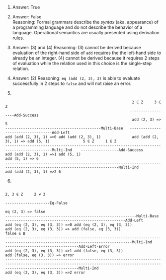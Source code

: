 1. Answer: True
2. Answer: False  
   Reasoning: Formal grammars describe the *syntax* (aka. appearance) of a programming language and do not describe the behavior of a language. Operational semantics are usually presented using derivation rules.
3. Answer: (3) and (4)
   Reasoning: (3) cannot be derived because evaluation of the right-hand side of `add` requires the the left-hand side to already be an integer. (4) cannot be derived because it requires 2 steps of evaluation while the relation used in this choice is the single-step relation.
4. Answer: (2)
   Reasoning: `eq (add (2, 3), 2)` is able to evaluate successfully in 2 steps to `false` and will not raise an error.
   
5. 
```
                                                         2 ∈ Z     3 ∈ Z
                                                        ------------------Add-Success
                                                         add (2, 3) => 5
-------------------------------------------Multi-Base   -----------------------------------Add-Left
add (add (2, 3), 1) =>0 add (add (2, 3), 1)              add (add (2, 3), 1) => add (5, 1)               5 ∈ Z     1 ∈ Z
-------------------------------------------------------------------------------------------Multi-Ind    -----------------Add-Success
add (add (2, 3), 1) =>1 add (5, 1)                                                                       add (5, 1) => 6
-------------------------------------------------------------------------------------------------------------------------Multi-Ind
add (add (2, 3), 1) =>2 6
```

6. 
``` 
                                                                          2, 3 ∈ Z     2 ≠ 3
                                                                         --------------------Eq-False
                                                                          eq (2, 3) => false
-----------------------------------------------------------Multi-Base    ------------------------------------------------------Add-Left
add (eq (2, 3), eq (3, 3)) =>0 add (eq (2, 3), eq (3, 3))                 add (eq (2, 3), eq (3, 3)) => add (false, eq (3, 3))               false ∈ B
-------------------------------------------------------------------------------------------------------------------------------Multi-Ind    ---------------------------------Add-Left-Error
add (eq (2, 3), eq (3, 3)) =>1 add (false, eq (3, 3))                                                                                        add (false, eq (3, 3)) => error
-----------------------------------------------------------------------------------------------------------------------------------------------------------------------------Multi-Ind
add (eq (2, 3), eq (3, 3)) =>2 error
```